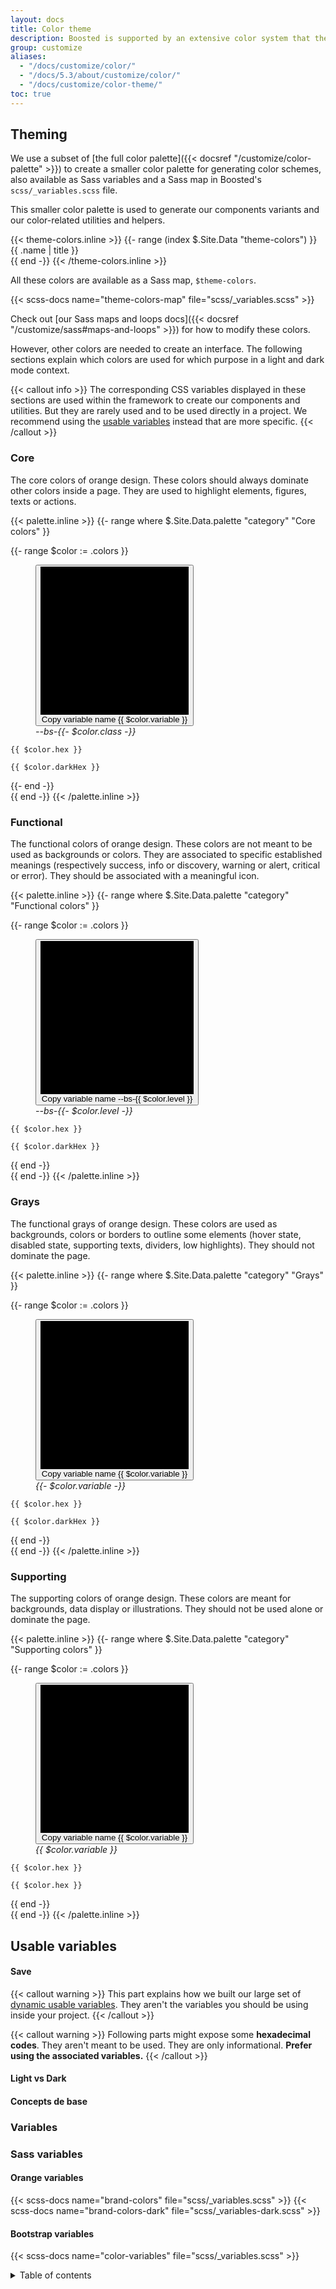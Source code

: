 ```yaml
---
layout: docs
title: Color theme
description: Boosted is supported by an extensive color system that themes our styles and components. This enables more comprehensive customization and extension for any project.
group: customize
aliases:
  - "/docs/customize/color/"
  - "/docs/5.3/about/customize/color/"
  - "/docs/customize/color-theme/"
toc: true
---
```


<!--
TODO: add an introduction paragraph talking about the color palette + a link to the color palette page.
-->

## Theming

We use a subset of [the full color palette]({{< docsref "/customize/color-palette" >}}) to create a smaller color palette for generating color schemes, also available as Sass variables and a Sass map in Boosted's `scss/_variables.scss` file.

This smaller color palette is used to generate our components variants and our color-related utilities and helpers.

<div class="row">
  {{< theme-colors.inline >}}
  {{- range (index $.Site.Data "theme-colors") }}
    <div class="col-md-4">
      <div class="p-3 mb-3 fw-bold text-bg-{{ .name }}">{{ .name | title }}</div>
    </div>
  {{ end -}}
  {{< /theme-colors.inline >}}
</div>

All these colors are available as a Sass map, `$theme-colors`.

{{< scss-docs name="theme-colors-map" file="scss/_variables.scss" >}}

Check out [our Sass maps and loops docs]({{< docsref "/customize/sass#maps-and-loops" >}}) for how to modify these colors.

However, other colors are needed to create an interface. The following sections explain which colors are used for which purpose in a light and dark mode context.

{{< callout info >}}
The corresponding CSS variables displayed in these sections are used within the framework to create our components and utilities. But they are rarely used and to be used directly in a project. We recommend using the [usable variables](#usable-variables) instead that are more specific.
{{< /callout >}}

### Core

The core colors of orange design. These colors should always dominate other colors inside a page. They are used to highlight elements, figures, texts or actions.

<!-- TODO: find a new variable instead of --bs-body-bg -->

{{< palette.inline >}}
{{- range where $.Site.Data.palette "category" "Core colors" }}
<div class="row row-cols-1 row-cols-md-2 row-cols-lg-3 gy-2">
  {{- range $color := .colors }}
  <div class="double-figure d-flex">
    <figure class="mb-0 w-50" aria-label="{{ $color.name }}">
      <button class="btn border-0 p-0 color-copy ratio ratio-1x1" data-clipboard-text="{{ $color.variable }}" data-bs-toggle="tooltip" data-bs-title="Copy <code>{{ $color.variable }}</code>" data-bs-html="true">
        <svg viewBox="0 0 100 100" role="img" aria-label="{{ $color.name }}" preserveAspectRatio="xMidYMid meet" {{ if eq $color.name "White" }} style="border: 1px solid var(--bs-border-color-translucent)" {{ end }}>
          <rect fill="var({{ $color.variable }})" x="0" y="0" width="100" height="51" data-bs-theme="light"/>
          <rect fill="var({{ $color.variable }})" x="0" y="50" width="100" height="50" data-bs-theme="dark"/>
        </svg>
        <span class="visually-hidden">Copy variable name {{ $color.variable }}</span>
      </button>
      <figcaption>
        <var class="text-nowrap user-select-all">--bs-{{- $color.class -}}</var>
      </figcaption>
    </figure>
    <div class="d-flex flex-column justify-content-around w-50 ps-2 mb-4">
      <p class="mb-0" data-bs-theme="light"><code class="user-select-all text-body">{{ $color.hex }}</code></p>
      <p class="mb-0" data-bs-theme="dark"><code class="user-select-all text-body">{{ $color.darkHex }}</code></p>
    </div>
  </div>
  {{- end -}}
  <div class="double-figure d-none d-md-flex d-lg-none"></div>
</div>
{{ end -}}
{{< /palette.inline >}}

### Functional

The functional colors of orange design. These colors are not meant to be used as backgrounds or colors. They are associated to specific established meanings (respectively success, info or discovery, warning or alert, critical or error). They should be associated with a meaningful icon.

{{< palette.inline >}}
{{- range where $.Site.Data.palette "category" "Functional colors" }}
<div class="row row-cols-1 row-cols-md-2 row-cols-lg-3 gy-2">
  {{- range $color := .colors }}
  <div class="double-figure d-flex">
    <figure class="mb-0 w-50" aria-label="{{ $color.name }}">
      <button class="btn border-0 p-0 color-copy ratio ratio-1x1" data-clipboard-text="--bs-{{ $color.level }}" data-bs-toggle="tooltip" data-bs-title="Copy <code>--bs-{{ $color.level }}</code>" data-bs-html="true">
        <svg viewBox="0 0 100 100" role="img" aria-label="{{ $color.name }}" preserveAspectRatio="xMidYMid meet">
          <rect fill="var(--bs-{{ $color.level }})" x="0" y="0" width="100" height="51" data-bs-theme="light"/>
          <rect fill="var(--bs-{{ $color.level }})" x="0" y="50" width="100" height="50" data-bs-theme="dark"/>
        </svg>
        <span class="visually-hidden">Copy variable name --bs-{{ $color.level }}</span>
      </button>
      <figcaption>
        <var class="text-nowrap user-select-all">--bs-{{- $color.level -}}</var>
      </figcaption>
    </figure>
    <div class="d-flex flex-column justify-content-around w-50 p-2 mb-4">
      <p class="mb-0" data-bs-theme="light"><code class="user-select-all text-body">{{ $color.hex }}</code></p>
      <p class="mb-0" data-bs-theme="dark"><code class="user-select-all text-body">{{ $color.darkHex }}</code></p>
    </div>
  </div>
  {{ end -}}
  <div class="double-figure d-none d-lg-flex"></div>
  <div class="double-figure d-none d-lg-flex"></div>
</div>
{{ end -}}
{{< /palette.inline >}}

### Grays

The functional grays of orange design. These colors are used as backgrounds, colors or borders to outline some elements (hover state, disabled state, supporting texts, dividers, low highlights). They should not dominate the page.

<!-- TODO: find new variables for all these use cases -->

{{< palette.inline >}}
{{- range where $.Site.Data.palette "category" "Grays" }}
<div class="row row-cols-1 row-cols-md-2 row-cols-lg-3 gy-2">
  {{- range $color := .colors }}
  <div class="double-figure d-flex">
    <figure class="mb-0 w-50" aria-label="{{ $color.name }}">
      <button class="btn border-0 p-0 color-copy ratio ratio-1x1" data-clipboard-text="{{ $color.variable }}" data-bs-toggle="tooltip" data-bs-title="Copy <code>{{ $color.variable }}</code>" data-bs-html="true">
        <svg viewBox="0 0 100 100" role="img" aria-label="{{ $color.name }}" preserveAspectRatio="xMidYMid meet">
          <rect fill="{{ if eq $color.name 800 }}{{ $color.hex }}{{ else }}var({{ $color.variable }}){{ end }}" x="0" y="0" width="100" height="51" data-bs-theme="light"/>
          <rect fill="{{ if eq $color.name 800 }}{{ $color.darkHex }}{{ else }}var({{ $color.variable }}){{ end }}" x="0" y="50" width="100" height="50" data-bs-theme="dark"/>
        </svg>
        <span class="visually-hidden">Copy variable name {{ $color.variable }}</span>
      </button>
      <figcaption>
        <var class="text-nowrap user-select-all">{{- $color.variable -}}</var>
      </figcaption>
    </figure>
    <div class="d-flex flex-column justify-content-around w-50 p-2 mb-4 pe-none">
      <p class="mb-0" data-bs-theme="light"><code class="pe-auto user-select-all text-body">{{ $color.hex }}</code></p>
      <p class="mb-0" data-bs-theme="dark"><code class="pe-auto user-select-all text-body">{{ $color.darkHex }}</code></p>
    </div>
  </div>
  {{ end -}}
  <div class="double-figure d-none d-md-flex"></div>
</div>
{{ end -}}
{{< /palette.inline >}}

### Supporting

The supporting colors of orange design. These colors are meant for backgrounds, data display or illustrations. They should not be used alone or dominate the page.

<!-- TODO: create new CSS variables for all these use cases -->

{{< palette.inline >}}
{{- range where $.Site.Data.palette "category" "Supporting colors" }}
<div class="row row-cols-1 row-cols-md-2 row-cols-lg-3 gy-2">
  {{- range $color := .colors }}
  <div class="double-figure d-flex">
    <figure class="mb-0 w-50" aria-label="Supporting {{ $color.name }}">
      <button class="btn border-0 p-0 color-copy ratio ratio-1x1" data-clipboard-text="{{ $color.variable }}" data-bs-toggle="tooltip" data-bs-title="Copy <code>{{ $color.variable }}</code>" data-bs-html="true">
        <svg viewBox="0 0 100 100" role="img" aria-label="Supporting {{ $color.name }}" preserveAspectRatio="xMidYMid meet">
          <rect fill="{{ $color.hex }}" x="0" y="0" width="100" height="100"/>
        </svg>
        <span class="visually-hidden">Copy variable name {{ $color.variable }}</span>
      </button>
      <figcaption>
        <var class="text-nowrap user-select-all">{{ $color.variable }}</var>
      </figcaption>
    </figure>
    <div class="d-flex flex-column justify-content-around w-50 p-2 mb-4">
      <p class="mb-0" data-bs-theme="light"><code class="user-select-all text-body">{{ $color.hex }}</code></p>
      <p class="mb-0" data-bs-theme="dark"><code class="user-select-all text-body">{{ $color.hex }}</code></p>
    </div>
  </div>
  {{ end -}}
</div>
{{ end -}}
{{< /palette.inline >}}

## Usable variables

#### Save

{{< callout warning >}}
This part explains how we built our large set of [dynamic usable variables](#usable-variables). They aren't the variables you should be using inside your project.
{{< /callout >}}

{{< callout warning >}}
Following parts might expose some **hexadecimal codes**. They aren't meant to be used. They are only informational. **Prefer using the associated variables.**
{{< /callout >}}

#### Light vs Dark

<!--TODO: the following shouldn't be used directly (or rarely):

// Functional colors
--bs-primary: #f16e00; + rgb                          accent.primary
--bs-secondary: #000; + rgb                           surface.medium // accent.focus
--bs-success: #228722; + rgb                          accent.positive
--bs-info: #4170d8; + rgb                             accent.information
--bs-warning: #fc0; + rgb                             accent.warning
--bs-danger: #cd3c14; + rgb                           accent.negative
Missing: #fff > #141414 --bs-body-bg                    background

// Missing functional concepts
--bs-light: #ccc; + rgb
--bs-dark: #000; + rgb

// Functional grays (used in all components) (function: gray, neutral)
#eee      #333        --bs-secondary-bg               surface.lowest // surface.hover // surface.disabled
#ddd      #666        --bs-active-bg                  surface.highlight
#ccc      #666        --bs-disabled-color             accent.neutral // accent.disabled
#666      #999        --bs-placeholder-color          accent.secondary
#333      #333        Variable to introduce?          surface.low ??? Used in Boosted? Could be --bs-light for now?
#000      #000        Variable to introduce?          inverted.background ??? Used in Boosted? Could be --bs-dark for now?

// Supporting colors
#4bb4e6   #4bb4e6     Variable to introduce?          surface.extra1 (blue)
#50be87   #50be87     Variable to introduce?          surface.extra2 (green)
#ffb4e6   #ffb4e6     Variable to introduce?          surface.extra3 (pink)
#a885d8   #a885d8     Variable to introduce?          surface.extra4 (violet)
#ffd200   #ffd200     Variable to introduce?          surface.extra5 (yellow)
#ff7900   #ff7900     Variable to introduce?          surface.high (orange)
#f9f5f0   #f9f5f0     Variable to introduce?          surface.extra6 (organic) ??? Still big doubts on this one

// Weird use case
#000      #ff7900     --bs-hover-color                Doesn't exist but should be in Figma

// Shouldn't appear?
#333      #eee        --bs-body-color-subtle          -------
#333      #666        --bs-gray-tweak                 Does not exist in Figma, linked to a filter, shouldn't be displayed in the documentation
#000      #141414     --bs-black-tweak                Does not exist in Figma, linked to a filter, shouldn't be displayed in the documentation
-->

<!--
Ideas:
- We add variables with different names for this level like: `--bs-theme-{function}-{number}`, `--bs-global-*`
- The variables with names we don't like, renaming based on the design tokens on design side?
- Giving very long and not understandable names (abstract) to not give the desire to use them?
-->

<!--
TODO: think to update palette.yml with variable names!!
-->

#### Concepts de base

<!-- TODO: Bootstrap array (probably - to check) -->

<!--
// Reusable base bricks in components
--bs-link-color: #000;
--bs-link-color-rgb: 0, 0, 0;
--bs-link-hover-color: #f16e00;
--bs-link-hover-color-rgb: 241, 110, 0;
--bs-code-color: #666;
--bs-highlight-color: #fff;
--bs-highlight-bg: #000;

// Reusable to create custom components. Need to explain how it works?
// Border base bricks
--bs-border-color: #000;                    Should be --bs-border-primary/secondary ? or --bs-border-high ? Bootstrap side anyway
--bs-border-translucent: #ccc               Should be --bs-border-secondary/tertiary ? or --bs-border-medium/low ? Bootstrap side anyway

// Concept body base bricks
--bs-body-color + rgb
--bs-body-bg + rgb

// Should be in the previous section with secondary-x/tertiary-x? Or renaming with --bs-body-*?
--bs-secondary-color: #666; + rgb
--bs-tertiary-color + rgb
--bs-secondary-bg: #eee; + rgb
--bs-tertiary-bg + rgb
??

// Focus base bricks
--bs-focus-visible-inner-color: #fff;
--bs-focus-visible-outer-color: #000;

// Components base bricks (+ forms?)
component.hover.bg
component.active.bg
component.pressed.bg
component.disabled.bg
component.hover.color
component.active.color
component.pressed.color
component.disabled.color
component.hover.border
component.active.border
component.pressed.border
component.disabled.border

// On Bootstrap side, it should be in the light vs dark section? As they are bricks base?
--bs-primary-text-emphasis: #f16e00;
--bs-secondary-text-emphasis: #000;
--bs-success-text-emphasis: #228722;
--bs-info-text-emphasis: #4170d8;
--bs-warning-text-emphasis: #fc0;
--bs-danger-text-emphasis: #cd3c14;
--bs-light-text-emphasis: #ccc;
--bs-dark-text-emphasis: #000;
--bs-primary-bg-subtle: #f16e00;
--bs-secondary-bg-subtle: #000;
--bs-success-bg-subtle: #228722;
--bs-info-bg-subtle: #4170d8;
--bs-warning-bg-subtle: #fc0;
--bs-danger-bg-subtle: #cd3c14;
--bs-light-bg-subtle: #ccc;
--bs-dark-bg-subtle: #000;
--bs-primary-border-subtle: #f16e00;
--bs-secondary-border-subtle: #000;
--bs-success-border-subtle: #228722;
--bs-info-border-subtle: #4170d8;
--bs-warning-border-subtle: #fc0;
--bs-danger-border-subtle: #cd3c14;
--bs-light-border-subtle: #ccc;
--bs-dark-border-subtle: #000;
--bs-emphasis-color: #000; + rgb
??
-->

<!--
TODO: IMO this section shouldn't appear here because it's rather related to components. These CSS variables shouldn't be in __root.scss_ but in specific files like it's suggested in https://github.com/twbs/bootstrap/pull/39295.

#### Components

Then we have the following list of CSS variables that are related to components, forms and helpers defined at the root level:

```
--bs-focus-ring-color
--bs-form-valid-color: var(--bs-success-text-emphasis);
--bs-form-valid-border-color: var(--bs-success);
--bs-form-invalid-color: var(--bs-danger-text-emphasis);
--bs-form-invalid-border-color: var(--bs-danger);
```
-->

### Variables

### Sass variables

#### Orange variables
{{< scss-docs name="brand-colors" file="scss/_variables.scss" >}}
{{< scss-docs name="brand-colors-dark" file="scss/_variables-dark.scss" >}}

#### Bootstrap variables

<!--
TODO: explain that this is only the most important part, and that the rest exists somewhere else but is not documented here
TODO: add grays?
-->

{{< scss-docs name="color-variables" file="scss/_variables.scss" >}}




















<details>
<summary>Table of contents</summary>

## Colors

{{< added-in "5.3.0" >}}

We've added new variables for `secondary` and `tertiary` text and background colors, plus `{color}-bg-subtle`, `{color}-border-subtle`, and `{color}-text-emphasis` for our theme colors. These new colors are available through Sass and CSS variables (but not our color maps or utility classes) with the express goal of making it easier to customize across multiple colors modes like light and dark. These new variables are globally set on `:root` and are adapted for our new dark color mode while our original theme colors remain unchanged.

Colors ending in `-rgb` provide the `red, green, blue` values for use in `rgb()` and `rgba()` color modes. For example, `rgba(var(--bs-secondary-bg-rgb), .5)`.

{{< callout warning>}}
**Heads up!** There's some potential confusion with our new secondary and tertiary colors, and our existing secondary theme color, as well as our light and dark theme colors. Expect this to be ironed out in v6.
{{< /callout >}}

<table class="table table-swatches">
  <thead>
    <tr>
      <th style="width: 340px;">Description</th>
      <th style="width: 200px;" class="ps-0">Swatch</th>
      <th>Variables</th>
    </tr>
  </thead>
  <tbody>
    <tr>
      <td rowspan="2">
        {{< markdown >}}**Body —** Default foreground (color) and background, including components.{{< /markdown >}}
      </td>
      <td class="ps-0">
        <div class="p-3" style="background-color: var(--bs-body-color);">&nbsp;</div>
      </td>
      <td>
        {{< markdown >}}`--bs-body-color`<br>`--bs-body-color-rgb`{{< /markdown >}}
      </td>
    </tr>
    <tr>
      <td class="ps-0">
        <div class="p-3 border" style="background-color: var(--bs-body-bg);">&nbsp;</div>
      </td>
      <td>
        {{< markdown >}}`--bs-body-bg`<br>`--bs-body-bg-rgb`{{< /markdown >}}
      </td>
    </tr>
    <tr>
      <td rowspan="2">
        {{< markdown >}}**Secondary —** Use the `color` option for lighter text. Use the `bg` option for dividers and to indicate disabled component states.{{< /markdown >}}
      </td>
      <td class="ps-0">
        <div class="p-3" style="background-color: var(--bs-secondary-color);">&nbsp;</div>
      </td>
      <td>
        {{< markdown >}}`--bs-secondary-color`<br>`--bs-secondary-color-rgb`{{< /markdown >}}
      </td>
    </tr>
    <tr>
      <td class="ps-0">
        <div class="p-3 border" style="background-color: var(--bs-secondary-bg);">&nbsp;</div>
      </td>
      <td>
        {{< markdown >}}`--bs-secondary-bg`<br>`--bs-secondary-bg-rgb`{{< /markdown >}}
      </td>
    </tr>
    <tr>
      <td rowspan="2">
        {{< markdown >}}**Tertiary —** Use the `color` option for even lighter text. Use the `bg` option to style backgrounds for hover states, accents, and wells.{{< /markdown >}}
      </td>
      <td class="ps-0">
        <div class="p-3" style="background-color: var(--bs-tertiary-color);">&nbsp;</div>
      </td>
      <td>
        {{< markdown >}}`--bs-tertiary-color`<br>`--bs-tertiary-color-rgb`{{< /markdown >}}
      </td>
    </tr>
    <tr>
      <td class="ps-0">
        <div class="p-3 border" style="background-color: var(--bs-tertiary-bg);">&nbsp;</div>
      </td>
      <td>
        {{< markdown >}}`--bs-tertiary-bg`<br>`--bs-tertiary-bg-rgb`{{< /markdown >}}
      </td>
    </tr>
    <tr>
      <td>
        {{< markdown >}}**Emphasis —** For higher contrast text. Not applicable for backgrounds.{{< /markdown >}}
      </td>
      <td class="ps-0">
        <div class="p-3" style="background-color: var(--bs-emphasis-color);">&nbsp;</div>
      </td>
      <td>
        {{< markdown >}}`--bs-emphasis-color`<br>`--bs-emphasis-color-rgb`{{< /markdown >}}
      </td>
    </tr>
    <tr>
      <td>
        {{< markdown >}}**Border —** For component borders, dividers, and rules. Use `--bs-border-color-translucent` to blend with backgrounds with an `rgba()` value.{{< /markdown >}}
      </td>
      <td class="ps-0">
        <div class="p-3" style="background-color: var(--bs-border-color);">&nbsp;</div>
      </td>
      <td>
        {{< markdown >}}`--bs-border-color`<br>`--bs-border-color-rgb`{{< /markdown >}}
      </td>
    </tr>
    <tr>
      <td rowspan="4">
        {{< markdown >}}**Primary —** Main theme color, used for hyperlinks, focus styles, and component and form active states.{{< /markdown >}}
      </td>
      <td class="ps-0">
        <div class="p-3 bg-primary">&nbsp;</div>
      </td>
      <td>
        {{< markdown >}}`--bs-primary`<br>`--bs-primary-rgb`{{< /markdown >}}
      </td>
    </tr>
    <tr>
      <td class="ps-0">
        <div class="p-3" style="background-color: var(--bs-primary-bg-subtle)">&nbsp;</div>
      </td>
      <td>
        {{< markdown >}}`--bs-primary-bg-subtle`{{< /markdown >}}
      </td>
    </tr>
    <tr>
      <td class="ps-0">
        <div class="p-3" style="border: 5px var(--bs-primary-border-subtle) solid">&nbsp;</div>
      </td>
      <td>
        {{< markdown >}}`--bs-primary-border-subtle`{{< /markdown >}}
      </td>
    </tr>
    <tr>
      <td class="ps-0">
        <div class="py-3 fw-bold h5" style="color: var(--bs-primary-text-emphasis)">Text</div>
      </td>
      <td>
        {{< markdown >}}`--bs-primary-text-emphasis`{{< /markdown >}}
      </td>
    </tr>
    <tr>
      <td rowspan="4">
        {{< markdown >}}**Success —** Theme color used for positive or successful actions and information.{{< /markdown >}}
      </td>
      <td class="ps-0">
        <div class="p-3 bg-success">&nbsp;</div>
      </td>
      <td>
        {{< markdown >}}`--bs-success`<br>`--bs-success-rgb`{{< /markdown >}}
      </td>
    </tr>
    <tr>
      <td class="ps-0">
        <div class="p-3" style="background-color: var(--bs-success-bg-subtle)">&nbsp;</div>
      </td>
      <td>
        {{< markdown >}}`--bs-success-bg-subtle`{{< /markdown >}}
      </td>
    </tr>
    <tr>
      <td class="ps-0">
        <div class="p-3" style="border: 5px var(--bs-success-border-subtle) solid">&nbsp;</div>
      </td>
      <td>
        {{< markdown >}}`--bs-success-border-subtle`{{< /markdown >}}
      </td>
    </tr>
    <tr>
      <td class="ps-0">
        <div class="py-3 fw-bold h5" style="color: var(--bs-success-text-emphasis)">Text</div>
      </td>
      <td>
        {{< markdown >}}`--bs-success-text-emphasis`{{< /markdown >}}
      </td>
    </tr>
    <tr>
      <td rowspan="4">
        {{< markdown >}}**Danger —** Theme color used for errors and dangerous actions.{{< /markdown >}}
      </td>
      <td class="ps-0">
        <div class="p-3 bg-danger">&nbsp;</div>
      </td>
      <td>
        {{< markdown >}}`--bs-danger`<br>`--bs-danger-rgb`{{< /markdown >}}
      </td>
    </tr>
    <tr>
      <td class="ps-0">
        <div class="p-3" style="background-color: var(--bs-danger-bg-subtle)">&nbsp;</div>
      </td>
      <td>
        {{< markdown >}}`--bs-danger-bg-subtle`{{< /markdown >}}
      </td>
    </tr>
    <tr>
      <td class="ps-0">
        <div class="p-3" style="border: 5px var(--bs-danger-border-subtle) solid">&nbsp;</div>
      </td>
      <td>
        {{< markdown >}}`--bs-danger-border-subtle`{{< /markdown >}}
      </td>
    </tr>
    <tr>
      <td class="ps-0">
        <div class="py-3 fw-bold h5" style="color: var(--bs-danger-text-emphasis)">Text</div>
      </td>
      <td>
        {{< markdown >}}`--bs-danger-text-emphasis`{{< /markdown >}}
      </td>
    </tr>
    <tr>
      <td rowspan="4">
        {{< markdown >}}**Warning —** Theme color used for non-destructive warning messages.{{< /markdown >}}
      </td>
      <td class="ps-0">
        <div class="p-3 bg-warning">&nbsp;</div>
      </td>
      <td>
        {{< markdown >}}`--bs-warning`<br>`--bs-warning-rgb`{{< /markdown >}}
      </td>
    </tr>
    <tr>
      <td class="ps-0">
        <div class="p-3" style="background-color: var(--bs-warning-bg-subtle)">&nbsp;</div>
      </td>
      <td>
        {{< markdown >}}`--bs-warning-bg-subtle`{{< /markdown >}}
      </td>
    </tr>
    <tr>
      <td class="ps-0">
        <div class="p-3" style="border: 5px var(--bs-warning-border-subtle) solid">&nbsp;</div>
      </td>
      <td>
        {{< markdown >}}`--bs-warning-border-subtle`{{< /markdown >}}
      </td>
    </tr>
    <tr>
      <td class="ps-0">
        <div class="py-3 fw-bold h5" style="color: var(--bs-warning-text-emphasis)">Text</div>
      </td>
      <td>
        {{< markdown >}}`--bs-warning-text-emphasis`{{< /markdown >}}
      </td>
    </tr>
    <tr>
      <td rowspan="4">
        {{< markdown >}}**Info —** Theme color used for neutral and informative content.{{< /markdown >}}
      </td>
      <td class="ps-0">
        <div class="p-3 bg-info">&nbsp;</div>
      </td>
      <td>
        {{< markdown >}}`--bs-info`<br>`--bs-info-rgb`{{< /markdown >}}
      </td>
    </tr>
    <tr>
      <td class="ps-0">
        <div class="p-3" style="background-color: var(--bs-info-bg-subtle)">&nbsp;</div>
      </td>
      <td>
        {{< markdown >}}`--bs-info-bg-subtle`{{< /markdown >}}
      </td>
    </tr>
    <tr>
      <td class="ps-0">
        <div class="p-3" style="border: 5px var(--bs-info-border-subtle) solid">&nbsp;</div>
      </td>
      <td>
        {{< markdown >}}`--bs-info-border-subtle`{{< /markdown >}}
      </td>
    </tr>
    <tr>
      <td class="ps-0">
        <div class="py-3 fw-bold h5" style="color: var(--bs-info-text-emphasis)">Text</div>
      </td>
      <td>
        {{< markdown >}}`--bs-info-text-emphasis`{{< /markdown >}}
      </td>
    </tr>
    <tr>
      <td rowspan="4">
        {{< markdown >}}**Light —** Additional theme option for less contrasting colors.{{< /markdown >}}
      </td>
      <td class="ps-0">
        <div class="p-3 bg-light">&nbsp;</div>
      </td>
      <td>
        {{< markdown >}}`--bs-light`<br>`--bs-light-rgb`{{< /markdown >}}
      </td>
    </tr>
    <tr>
      <td class="ps-0">
        <div class="p-3" style="background-color: var(--bs-light-bg-subtle)">&nbsp;</div>
      </td>
      <td>
        {{< markdown >}}`--bs-light-bg-subtle`{{< /markdown >}}
      </td>
    </tr>
    <tr>
      <td class="ps-0">
        <div class="p-3" style="border: 5px var(--bs-light-border-subtle) solid">&nbsp;</div>
      </td>
      <td>
        {{< markdown >}}`--bs-light-border-subtle`{{< /markdown >}}
      </td>
    </tr>
    <tr>
      <td class="ps-0">
        <div class="py-3 fw-bold h5" style="color: var(--bs-light-text-emphasis)">Text</div>
      </td>
      <td>
        {{< markdown >}}`--bs-light-text-emphasis`{{< /markdown >}}
      </td>
    </tr>
    <tr>
      <td rowspan="4">
        {{< markdown >}}**Dark —** Additional theme option for higher contrasting colors.{{< /markdown >}}
      </td>
      <td class="ps-0">
        <div class="p-3 bg-dark">&nbsp;</div>
      </td>
      <td>
        {{< markdown >}}`--bs-dark`<br>`--bs-dark-rgb`{{< /markdown >}}
      </td>
    </tr>
    <tr>
      <td class="ps-0">
        <div class="p-3" style="background-color: var(--bs-dark-bg-subtle)">&nbsp;</div>
      </td>
      <td>
        {{< markdown >}}`--bs-dark-bg-subtle`{{< /markdown >}}
      </td>
    </tr>
    <tr>
      <td class="ps-0">
        <div class="p-3" style="border: 5px var(--bs-dark-border-subtle) solid">&nbsp;</div>
      </td>
      <td>
        {{< markdown >}}`--bs-dark-border-subtle`{{< /markdown >}}
      </td>
    </tr>
    <tr>
      <td class="ps-0">
        <div class="py-3 fw-bold h5" style="color: var(--bs-dark-text-emphasis)">Text</div>
      </td>
      <td>
        {{< markdown >}}`--bs-dark-text-emphasis`{{< /markdown >}}
      </td>
    </tr>
  </tbody>
</table>

<!--Boosted mod: no "Using the new colors" section because `.bg-primary-subtle` stays orange without opacity in Boosted so the text can't be visible-->

## Generating utilities

{{< added-in "5.1.0" >}}

Boosted doesn't include `color` and `background-color` utilities for every color variable, but you can generate these yourself with our [utility API]({{< docsref "/utilities/api" >}}) and our extended Sass maps added in v5.1.0.

1. To start, make sure you've imported our functions, variables, mixins, and utilities.
2. Use our `map-merge-multiple()` function to quickly merge multiple Sass maps together in a new map.
3. Merge this new combined map to extend any utility with a `{color}-{level}` class name.

Here's an example that generates text color utilities (e.g., `.text-purple-500`) using the above steps.

```scss
@import "boosted/scss/functions";
@import "boosted/scss/variables";
@import "boosted/scss/variables-dark";
@import "boosted/scss/maps";
@import "boosted/scss/mixins";
@import "boosted/scss/utilities";

$all-colors: map-merge-multiple($blues, $indigos, $purples, $pinks, $reds, $oranges, $yellows, $greens, $teals, $cyans);

$utilities: map-merge(
  $utilities,
  (
    "color": map-merge(
      map-get($utilities, "color"),
      (
        values: map-merge(
          map-get(map-get($utilities, "color"), "values"),
          (
            $all-colors
          ),
        ),
      ),
    ),
  )
);

@import "boosted/scss/utilities/api";
```

This will generate new `.text-{color}-{level}` utilities for every color and level. You can do the same for any other utility and property as well.
</details>
